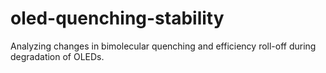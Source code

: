 # oled-quenching-stability
Analyzing changes in bimolecular quenching and efficiency roll-off during degradation of OLEDs.

